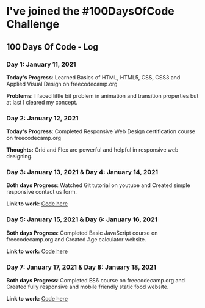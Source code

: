 # I've joined the #100DaysOfCode Challenge

## 100 Days Of Code - Log

### Day 1: January 11, 2021

**Today's Progress**: Learned Basics of HTML, HTML5, CSS, CSS3 and Applied Visual Design on freecodecamp.org

**Problems:** I faced little bit problem in animation and transition properties but at last I cleared my concept.

### Day 2: January 12, 2021

**Today's Progress**: Completed Responsive Web Design certification course on freecodecamp.org

**Thoughts:** Grid and Flex are powerful and helpful in responsive web designing.

### Day 3: January 13, 2021 & Day 4: January 14, 2021

**Both days Progress**: Watched Git tutorial on youtube and Created simple responsive contact us form.

**Link to work:** [Code here](https://www.github.com/rsinghcodes/100-days-of-code/tree/master/Day3%20and%20Day4)

### Day 5: January 15, 2021 & Day 6: January 16, 2021

**Both days Progress**: Completed Basic JavaScript course on freecodecamp.org and Created Age calculator website.

**Link to work:** [Code here](https://www.github.com/rsinghcodes/100-days-of-code/tree/master/Age%20Calculator%20-%20Day5%20and%20Day6)

### Day 7: January 17, 2021 & Day 8: January 18, 2021

**Both days Progress**: Completed ES6 course on freecodecamp.org and Created fully responsive and mobile friendly static food website.

**Link to work:** [Code here](https://www.github.com/rsinghcodes/100-days-of-code)
